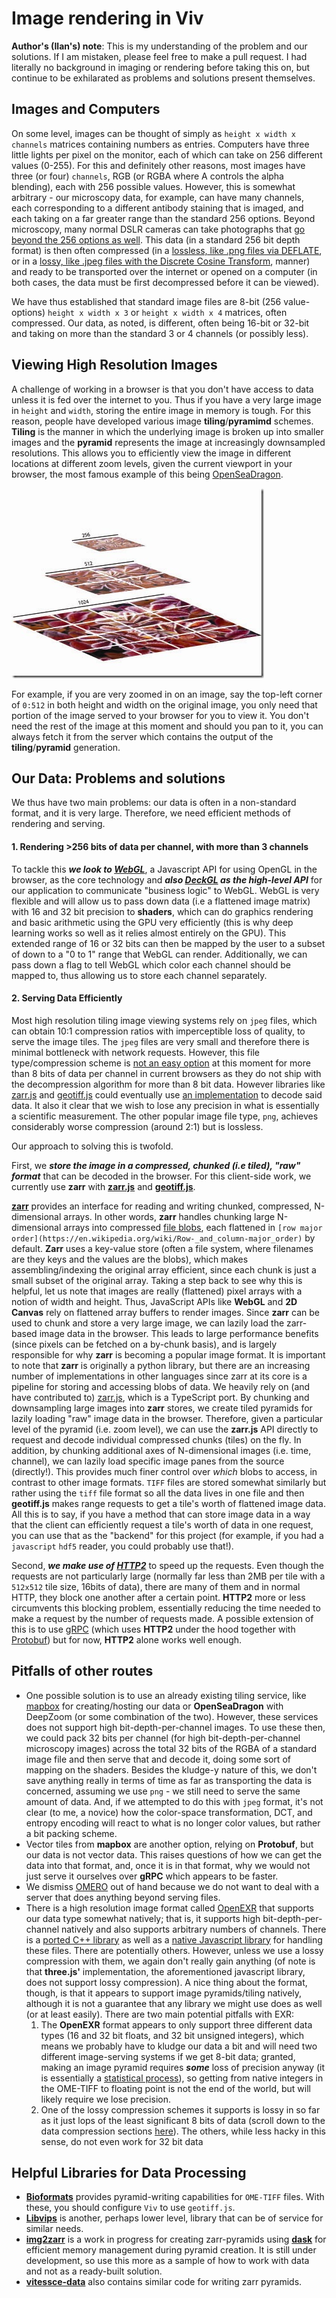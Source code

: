 # Image rendering in Viv

**Author's (Ilan's) note**: This is my understanding of the problem and our solutions. If I am mistaken, please feel free to make a pull request. I had literally no background in imaging or rendering before taking this on, but continue to be exhilarated as problems and solutions present themselves.

## Images and Computers

On some level, images can be thought of simply as `height x width x channels` matrices containing numbers as entries. Computers have three little lights per pixel on the monitor, each of which can take on 256 different values (0-255). For this and definitely other reasons, most images have three (or four) `channels`, RGB (or RGBA where A controls the alpha blending), each with 256 possible values. However, this is somewhat arbitrary - our microscopy data, for example, can have many channels, each corresponding to a different antibody staining that is imaged, and each taking on a far greater range than the standard 256 options. Beyond microscopy, many normal DSLR cameras can take photographs that [go beyond the 256 options as well](https://www.dpbestflow.org/camera/sensor#depth). This data (in a standard 256 bit depth format) is then often compressed (in a [lossless, like .png files via DEFLATE](https://en.wikipedia.org/wiki/Portable_Network_Graphics#Compression), or in a [lossy, like .jpeg files with the Discrete Cosine Transform](https://en.wikipedia.org/wiki/JPEG#JPEG_codec_example), manner) and ready to be transported over the internet or opened on a computer (in both cases, the data must be first decompressed before it can be viewed).

We have thus established that standard image files are 8-bit (256 value-options) `height x width x 3` or `height x width x 4` matrices, often compressed. Our data, as noted, is different, often being 16-bit or 32-bit and taking on more than the standard 3 or 4 channels (or possibly less).

## Viewing High Resolution Images

A challenge of working in a browser is that you don't have access to data unless it is fed over the internet to you. Thus if you have a very large image in `height` and `width`, storing the entire image in memory is tough. For this reason, people have developed various image **tiling**/**pyramimd** schemes. **Tiling** is the manner in which the underlying image is broken up into smaller images and the **pyramid** represents the image at increasingly downsampled resolutions. This allows you to efficiently view the image in different locations at different zoom levels, given the current viewport in your browser, the most famous example of this being [OpenSeaDragon](https://openseadragon.github.io/).

![alt text](deepzoom_example.jpg)

For example, if you are very zoomed in on an image, say the top-left corner of `0:512` in both height and width on the original image, you only need that portion of the image served to your browser for you to view it. You don't need the rest of the image at this moment and should you pan to it, you can always fetch it from the server which contains the output of the **tiling**/**pyramid** generation.

## Our Data: Problems and solutions

We thus have two main problems: our data is often in a non-standard format, and it is very large. Therefore, we need efficient methods of rendering and serving.

#### 1. Rendering >256 bits of data per channel, with more than 3 channels

To tackle this **_we look to [WebGL](https://developer.mozilla.org/en-US/docs/Web/API/WebGL_API)_**, a Javascript API for using OpenGL in the browser, as the core technology and **_also [DeckGL](https://deck.gl/#/) as the high-level API_** for our application to communicate "business logic" to WebGL. WebGL is very flexible and will allow us to pass down data (i.e a flattened image matrix) with 16 and 32 bit precision to **shaders**, which can do graphics rendering and basic arithmetic using the GPU very efficiently (this is why deep learning works so well as it relies almost entirely on the GPU). This extended range of 16 or 32 bits can then be mapped by the user to a subset of down to a "0 to 1" range that WebGL can render. Additionally, we can pass down a flag to tell WebGL which color each channel should be mapped to, thus allowing us to store each channel separately.

#### 2. Serving Data Efficiently

Most high resolution tiling image viewing systems rely on `jpeg` files, which can obtain 10:1 compression ratios with imperceptible loss of quality, to serve the image tiles. The `jpeg` files are very small and therefore there is minimal bottleneck with network requests. However, this file type/compression scheme is [not an easy option](https://caniuse.com/#feat=jpegxr) at this moment for more than 8 bits of data per channel in current browsers as they do not ship with the decompression algorithm for more than 8 bit data. However libraries like [zarr.js](https://github.com/gzuidhof/zarr.js) and [geotiff.js](https://github.com/geotiffjs/geotiff.js) could eventually use [an implementation](https://github.com/mozilla/pdf.js/blob/fa4b431091c51a82315dce7da7b848cc6498bcea/src/core/jpg.js) to decode said data. It also it clear that we wish to lose any precision in what is essentially a scientific measurement. The other popular image file type, `png`, achieves considerably worse compression (around 2:1) but is lossless.

Our approach to solving this is twofold.

First, we **_store the image in a compressed, chunked (i.e tiled), "raw" format_** that can be decoded in the browser. For this client-side work, we currently use **zarr** with **[zarr.js](https://github.com/gzuidhof/zarr.js)** and **[geotiff.js](https://github.com/geotiffjs/geotiff.js)**.

**[zarr](https://zarr.readthedocs.io/en/stable/)** provides an interface for reading and writing chunked, compressed, N-dimensional arrays. In other words, **zarr** handles chunking large N-dimensional arrays into compressed [file blobs](https://zarr.readthedocs.io/en/stable/spec/v2.html), each flattened in `[row major order](https://en.wikipedia.org/wiki/Row-_and_column-major_order)` by default. **Zarr** uses a key-value store (often a file system, where filenames are they keys and the values are the blobs), which makes assembling/indexing the original array efficient, since each chunk is just a small subset of the original array. Taking a step back to see why this is helpful, let us note that images are really (flattened) pixel arrays with a notion of width and height. Thus, JavaScript APIs like **WebGL** and **2D Canvas** rely on flattened array buffers to render images. Since **zarr** can be used to chunk and store a very large image, we can lazily load the zarr-based image data in the browser. This leads to large performance benefits (since pixels can be fetched on a by-chunk basis), and is largely responsible for why **zarr** is becoming a popular image format. It is important to note that **zarr** is originally a python library, but there are an increasing number of implementations in other languages since zarr at its core is a pipeline for storing and accessing blobs of data. We heavily rely on (and have contributed to) [zarr.js](https://github.com/gzuidhof/zarr.js), which is a TypeScript port. By chunking and downsampling large images into **zarr** stores, we create tiled pyramids for lazily loading "raw" image data in the browser. Therefore, given a particular level of the pyramid (i.e. zoom level), we can use the **zarr.js** API directly to request and decode individual compressed chunks (tiles) on the fly. In addition, by chunking additional axes of N-dimensional images (i.e. time, channel), we can lazily load specific image panes from the source (directly!). This provides much finer control over _which_ blobs to access, in contrast to other image formats. `TIFF` files are stored somewhat similarly but rather using the `tiff` file format so all the data lives in one file and then **geotiff.js** makes range requests to get a tile's worth of flattened image data. All this is to say, if you have a method that can store image data in a way that the client can efficiently request a tile's worth of data in one request, you can use that as the "backend" for this project (for example, if you had a `javascript` `hdf5` reader, you could probably use that!).

Second, **_we make use of [HTTP2](https://en.wikipedia.org/wiki/HTTP/2)_** to speed up the requests. Even though the requests are not particularly large (normally far less than 2MB per tile with a `512x512` tile size, 16bits of data), there are many of them and in normal HTTP, they block one another after a certain point. **HTTP2** more or less circumvents this blocking problem, essentially reducing the time needed to make a request by the number of requests made. A possible extension of this is to use [gRPC](https://en.wikipedia.org/wiki/GRPC) (which uses **HTTP2** under the hood together with [Protobuf](https://en.wikipedia.org/wiki/Protocol_Buffers)) but for now, **HTTP2** alone works well enough.

## Pitfalls of other routes

- One possible solution is to use an already existing tiling service, like [mapbox](https://www.mapbox.com) for creating/hosting our data or **OpenSeaDragon** with DeepZoom (or some combination of the two). However, these services does not support high bit-depth-per-channel images. To use these then, we could pack 32 bits per channel (for high bit-depth-per-channel microscopy images) across the total 32 bits of the RGBA of a standard image file and then serve that and decode it, doing some sort of mapping on the shaders. Besides the kludge-y nature of this, we don't save anything really in terms of time as far as transporting the data is concerned, assuming we use `png` - we still need to serve the same amount of data. And, if we attempted to do this with `jpeg` format, it's not clear (to me, a novice) how the color-space transformation, DCT, and entropy encoding will react to what is no longer color values, but rather a bit packing scheme.
- Vector tiles from **mapbox** are another option, relying on **Protobuf**, but our data is not vector data. This raises questions of how we can get the data into that format, and, once it is in that format, why we would not just serve it ourselves over **gRPC** which appears to be faster.
- We dismiss [OMERO](https://www.openmicroscopy.org/omero/) out of hand because we do not want to deal with a server that does anything beyond serving files.
- There is a high resolution image format called [OpenEXR](https://www.openexr.com/) that supports our data type somewhat natively; that is, it supports high bit-depth-per-channel natively and also supports arbitrary numbers of channels. There is a [ported C++ library](https://github.com/disneyresearch/openexr-wrap-em) as well as a [native Javascript library](https://github.com/mrdoob/three.js/blob/45418089bd5633e856384a8c0beefced87143334/examples/jsm/loaders/EXRLoader.js#L204) for handling these files. There are potentially others. However, unless we use a lossy compression with them, we again don't really gain anything (of note is that **three.js'** implementation, the aforementioned javascript library, does not support lossy compression). A nice thing about the format, though, is that it appears to support image pyramids/tiling natively, although it is not a guarantee that any library we might use does as well (or at least easily). There are two main potential pitfalls with EXR:
  1. The **OpenEXR** format appears to only support three different data types (16 and 32 bit floats, and 32 bit unsigned integers), which means we probably have to kludge our data a bit and will need two different image-serving systems if we get 8-bit data; granted, making an image pyramid requires **_some_** loss of precision anyway (it is essentially a [statistical process](<https://en.wikipedia.org/wiki/Pyramid_(image_processing)>)), so getting from native integers in the OME-TIFF to floating point is not the end of the world, but will likely require we lose precision.
  2. One of the lossy compression schemes it supports is lossy in so far as it just lops of the least significant 8 bits of data (scroll down to the data compression sections [here](https://www.openexr.com/documentation/TechnicalIntroduction.pdf)). The others, while less hacky in this sense, do not even work for 32 bit data

## Helpful Libraries for Data Processing

- **[Bioformats](https://docs.openmicroscopy.org/bio-formats/6.0.1/users/comlinetools/conversion.html)** provides pyramid-writing capabilities for `OME-TIFF` files. With these, you should configure `Viv` to use `geotiff.js`.
- **[Libvips](https://github.com/libvips/libvips)** is another, perhaps lower level, library that can be of service for similar needs.
- **[img2zarr](https://github.com/hubmapconsortium/img2zarr)** is a work in progress for creating zarr-pyramids using **[dask](https://github.com/dask/dask)** for efficient memory management during pyramid creation. It is still under development, so use this more as a sample of how to work with data and not as a ready-built solution.
- **[vitessce-data](https://github.com/hubmapconsortium/vitessce-data/blob/master/python/tile_zarr_base.py)** also contains similar code for writing zarr pyramids.
